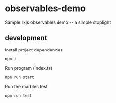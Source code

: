 # observables-demo

Sample rxjs observables demo -- a simple stoplight

## development

Install project dependencies

```
npm i
```

Run program (index.ts)

```
npm run start
```

Run the marbles test

```
npm run test
```
